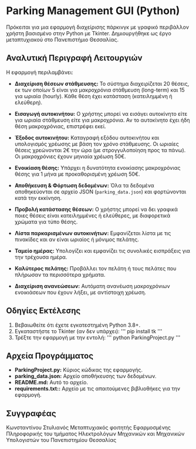 # Parking Management GUI (Python)

Πρόκειται για μια εφαρμογή διαχείρισης πάρκινγκ με γραφικό περιβάλλον χρήστη βασισμένο στην Python με Tkinter. Δημιουργήθηκε ως έργο μεταπτυχιακού στο Πανεπιστήμιο Θεσσαλίας.

## Αναλυτική Περιγραφή Λειτουργιών

Η εφαρμογή περιλαμβάνει:

- **Διαχείριση θέσεων στάθμευσης:** Το σύστημα διαχειρίζεται 20 θέσεις, εκ των οποίων 5 είναι για μακροχρόνια στάθμευση (long-term) και 15 για ωριαία (hourly). Κάθε θέση έχει κατάσταση (κατειλημμένη ή ελεύθερη).

- **Εισαγωγή αυτοκινήτου:** Ο χρήστης μπορεί να εισάγει αυτοκίνητο είτε για ωριαία στάθμευση είτε για μακροχρόνια. Αν το αυτοκίνητο έχει ήδη θέση μακροχρόνιας, επιστρέφει εκεί.

- **Έξοδος αυτοκινήτου:** Καταγραφή εξόδου αυτοκινήτου και υπολογισμός χρέωσης με βάση τον χρόνο στάθμευσης. Οι ωριαίες θέσεις χρεώνονται 2€ την ώρα (με στρογγυλοποίηση προς τα πάνω). Οι μακροχρόνιες έχουν μηνιαία χρέωση 50€.

- **Ενοικίαση θέσης:** Υπάρχει η δυνατότητα ενοικίασης μακροχρόνιας θέσης για 1 μήνα με προκαθορισμένη χρέωση 50€.

- **Αποθήκευση & Φόρτωση δεδομένων:** Όλα τα δεδομένα αποθηκεύονται σε αρχείο JSON (`parking_data.json`) και φορτώνονται κατά την εκκίνηση.

- **Προβολή κατάστασης θέσεων:** Ο χρήστης μπορεί να δει γραφικά ποιες θέσεις είναι κατειλημμένες ή ελεύθερες, με διαφορετικά χρώματα για τύπο θέσης.

- **Λίστα παρκαρισμένων αυτοκινήτων:** Εμφανίζεται λίστα με τις πινακίδες και αν είναι ωριαίος ή μόνιμος πελάτης.

- **Ταμείο ημέρας:** Υπολογίζει και εμφανίζει τις συνολικές εισπράξεις για την τρέχουσα ημέρα.

- **Καλύτερος πελάτης:** Προβάλλει τον πελάτη ή τους πελάτες που πλήρωσαν τα περισσότερα χρήματα.

- **Διαχείριση ανανεώσεων:** Αυτόματη ανανέωση μακροχρόνιων ενοικιάσεων που έχουν λήξει, με αντίστοιχη χρέωση.


## Οδηγίες Εκτέλεσης

1. Βεβαιωθείτε ότι έχετε εγκατεστημένη Python 3.8+.
2. Εγκαταστήστε το Tkinter (αν δεν υπάρχει):
'''
pip install tk
'''
4. Τρέξτε την εφαρμογή με την εντολή:
'''
python ParkingProject.py
'''

## Αρχεία Προγράμματος

- **ParkingProject.py:** Κύριος κώδικας της εφαρμογής.
- **parking_data.json:** Αρχείο αποθήκευσης των δεδομένων.
- **README.md:** Αυτό το αρχείο.
- **requirements.txt::**  Αρχείο με τις απαιτούμενες βιβλιοθήκες για την εφαρμογή.

## Συγγραφέας
Κωνσταντίνου Στυλιανός 
Μεταπτυχιακός φοιτητής Εφαρμοσμένης Πληροφορικής του τμήματος Ηλεκτρολόγων Μηχανικών και Μηχανικών Υπολογιστών του Πανεπιστημίου Θεσσαλίας
